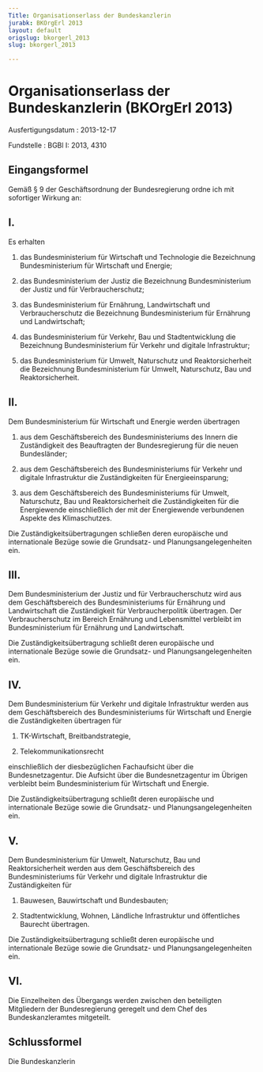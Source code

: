 ```yaml
---
Title: Organisationserlass der Bundeskanzlerin
jurabk: BKOrgErl 2013
layout: default
origslug: bkorgerl_2013
slug: bkorgerl_2013

---
```


# Organisationserlass der Bundeskanzlerin (BKOrgErl 2013)

Ausfertigungsdatum
:   2013-12-17

Fundstelle
:   BGBl I: 2013, 4310


## Eingangsformel

Gemäß § 9 der Geschäftsordnung der Bundesregierung ordne ich mit sofortiger Wirkung an:


## I.

Es erhalten

1.  das Bundesministerium für Wirtschaft und Technologie die Bezeichnung Bundesministerium für Wirtschaft und Energie;


2.  das Bundesministerium der Justiz die Bezeichnung Bundesministerium der Justiz und für Verbraucherschutz;


3.  das Bundesministerium für Ernährung, Landwirtschaft und Verbraucherschutz die Bezeichnung Bundesministerium für Ernährung und Landwirtschaft;


4.  das Bundesministerium für Verkehr, Bau und Stadtentwicklung die Bezeichnung Bundesministerium für Verkehr und digitale Infrastruktur;


5.  das Bundesministerium für Umwelt, Naturschutz und Reaktorsicherheit die Bezeichnung Bundesministerium für Umwelt, Naturschutz, Bau und Reaktorsicherheit.





## II.

Dem Bundesministerium für Wirtschaft und Energie werden übertragen

1.  aus dem Geschäftsbereich des Bundesministeriums des Innern die Zuständigkeit des Beauftragten der Bundesregierung für die neuen Bundesländer;


2.  aus dem Geschäftsbereich des Bundesministeriums für Verkehr und digitale Infrastruktur die Zuständigkeiten für Energieeinsparung;


3.  aus dem Geschäftsbereich des Bundesministeriums für Umwelt, Naturschutz, Bau und Reaktorsicherheit die Zuständigkeiten für die Energiewende einschließlich der mit der Energiewende verbundenen Aspekte des Klimaschutzes.




Die Zuständigkeitsübertragungen schließen deren europäische und internationale Bezüge sowie die Grundsatz- und Planungsangelegenheiten ein.


## III.

Dem Bundesministerium der Justiz und für Verbraucherschutz wird aus dem Geschäftsbereich des Bundesministeriums für Ernährung und Landwirtschaft die Zuständigkeit für Verbraucherpolitik übertragen. Der Verbraucherschutz im Bereich Ernährung und Lebensmittel verbleibt im Bundesministerium für Ernährung und Landwirtschaft.

Die Zuständigkeitsübertragung schließt deren europäische und internationale Bezüge sowie die Grundsatz- und Planungsangelegenheiten ein.


## IV.

Dem Bundesministerium für Verkehr und digitale Infrastruktur werden aus dem Geschäftsbereich des Bundesministeriums für Wirtschaft und Energie die Zuständigkeiten übertragen für

1.  TK-Wirtschaft, Breitbandstrategie,


2.  Telekommunikationsrecht



einschließlich der diesbezüglichen Fachaufsicht über die Bundesnetzagentur. Die Aufsicht über die Bundesnetzagentur im Übrigen verbleibt beim Bundesministerium für Wirtschaft und Energie.

Die Zuständigkeitsübertragung schließt deren europäische und internationale Bezüge sowie die Grundsatz- und Planungsangelegenheiten ein.


## V.

Dem Bundesministerium für Umwelt, Naturschutz, Bau und Reaktorsicherheit werden aus dem Geschäftsbereich des Bundesministeriums für Verkehr und digitale Infrastruktur die Zuständigkeiten für

1.  Bauwesen, Bauwirtschaft und Bundesbauten;


2.  Stadtentwicklung, Wohnen, Ländliche Infrastruktur und öffentliches Baurecht übertragen.




Die Zuständigkeitsübertragung schließt deren europäische und internationale Bezüge sowie die Grundsatz- und Planungsangelegenheiten ein.


## VI.

Die Einzelheiten des Übergangs werden zwischen den beteiligten Mitgliedern der Bundesregierung geregelt und dem Chef des Bundeskanzleramtes mitgeteilt.


## Schlussformel

Die Bundeskanzlerin

